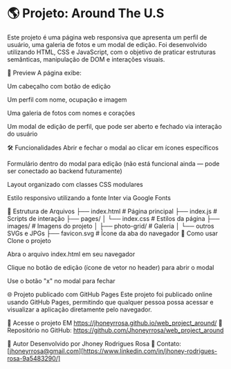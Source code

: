 # 🌎 Projeto: Around The U.S
Este projeto é uma página web responsiva que apresenta um perfil de usuário, uma galeria de fotos e um modal de edição. Foi desenvolvido utilizando HTML, CSS e JavaScript, com o objetivo de praticar estruturas semânticas, manipulação de DOM e interações visuais.

📸 Preview
A página exibe:

Um cabeçalho com botão de edição

Um perfil com nome, ocupação e imagem

Uma galeria de fotos com nomes e corações

Um modal de edição de perfil, que pode ser aberto e fechado via interação do usuário

🛠️ Funcionalidades
Abrir e fechar o modal ao clicar em ícones específicos

Formulário dentro do modal para edição (não está funcional ainda — pode ser conectado ao backend futuramente)

Layout organizado com classes CSS modulares

Estilo responsivo utilizando a fonte Inter via Google Fonts

📁 Estrutura de Arquivos
├── index.html          # Página principal
├── index.js            # Scripts de interação
├── pages/
│   └── index.css       # Estilos da página
├── images/             # Imagens do projeto
│   ├── photo-grid/     # Galeria
│   └── outros SVGs e JPGs
├── favicon.svg         # Ícone da aba do navegador
🚀 Como usar
Clone o projeto

Abra o arquivo index.html em seu navegador

Clique no botão de edição (ícone de vetor no header) para abrir o modal

Use o botão "x" no modal para fechar

🌐 Projeto publicado com GitHub Pages
Este projeto foi publicado online usando GitHub Pages, permitindo que qualquer pessoa possa acessar e visualizar a aplicação diretamente pelo navegador.

🔗 Acesse o projeto EM https://jhoneyrrosa.github.io/web_project_around/ 
📁 Repositório no GitHub: https://github.com/Jhoneyrrosa/web_project_around

🧠 Autor
Desenvolvido por Jhoney Rodrigues Rosa 💬 Contato: [jhoneyrrosa@gmail.com][https://www.linkedin.com/in/jhoney-rodrigues-rosa-9a5483290/]


